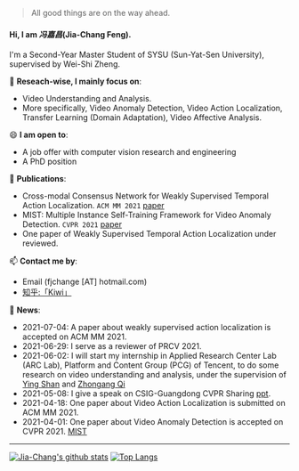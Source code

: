 > All good things are on the way ahead.


#### Hi, I am *冯嘉昌*(Jia-Chang Feng).

I'm a Second-Year Master Student of SYSU (Sun-Yat-Sen University), supervised by Wei-Shi Zheng.

🔭 **Reseach-wise, I mainly focus on**:

- Video Understanding and Analysis. 
- More specifically, Video Anomaly Detection, Video Action Localization, Transfer Learning (Domain Adaptation), Video Affective Analysis.

😄 **I am open to**:

- A job offer with computer vision research and engineering
- A PhD position


🌱 **Publications**:
- Cross-modal Consensus Network for Weakly Supervised Temporal Action Localization. `ACM MM 2021` [paper](https://arxiv.org/abs/2107.12589)
- MIST: Multiple Instance Self-Training Framework for Video Anomaly Detection.  `CVPR 2021` [paper](https://arxiv.org/abs/2104.01633)
- One paper of Weakly Supervised Temporal Action Localization under reviewed.    

📫 **Contact me by**:
- Email (fjchange [AT] hotmail.com)
- [知乎:「Kiwi」](https://www.zhihu.com/people/feng-jia-chang)

💬 **News**:

- 2021-07-04: A paper about weakly supervised action localization is accepted on ACM MM 2021.
- 2021-06-29: I serve as a reviewer of PRCV 2021.
- 2021-06-02: I will start my internship in Applied Research Center Lab (ARC Lab), Platform and Content Group (PCG) of Tencent, to do some research on video understanding and analysis, under the supervision of [Ying Shan](https://scholar.google.com/citations?user=4oXBp9UAAAAJ&hl=zh-CN&oi=ao) and [Zhongang Qi](https://scholar.google.com/citations?user=zJvrrusAAAAJ&hl=zh-CN&oi=ao)
- 2021-05-08: I give a speak on CSIG-Guangdong CVPR Sharing [ppt](https://fjchange.github.io/img/广东学术报告会-冯嘉昌-MIST.pdf).
- 2021-04-18: One paper about Video Action Localization is submitted on ACM MM 2021.
- 2021-04-01: One paper about Video Anomaly Detection is accepted on CVPR 2021. [MIST](https://arxiv.org/abs/2104.01633)

----


[![Jia-Chang's github stats](https://github-readme-stats.vercel.app/api?username=fjchange&theme=material-palenight&count_private=true&hide=contribs)](https://github.com/anuraghazra/github-readme-stats)
[![Top Langs](https://github-readme-stats.vercel.app/api/top-langs/?username=fjchange&theme=material-palenight&hide=Jupyter&layout=compact)](https://github.com/anuraghazra/github-readme-stats)
